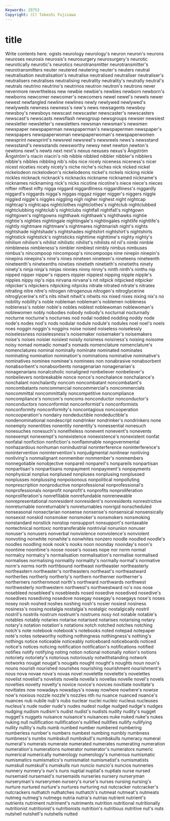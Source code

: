 ```yaml
---
Keywords: 29753 
Copyright: (C) Takeshi Fujisawa
---
```


# title

Write contents here.
ogists neurology
neurology's neuron neuron's neurons neuroses neurosis neurosis's neurosurgery neurosurgery's neurotic
neurotically neurotic's neurotics neurotransmitter neurotransmitter's neurotransmitters neuter neutered neutering neuter's
neuters neutral neutralisation neutralisation's neutralise neutralised neutraliser neutraliser's neutralisers neutralises
neutralising neutrality neutrality's neutrally neutral's neutrals neutrino neutrino's neutrinos neutron
neutron's neutrons never nevermore nevertheless new newbie newbie's newbies newborn
newborn's newborns newcomer newcomer's newcomers newel newel's newels newer newest
newfangled newline newlines newly newlywed newlywed's newlyweds newness newness's new's
news newsagents newsboy newsboy's newsboys newscast newscaster newscaster's newscasters newscast's
newscasts newsflash newsgroup newsgroups newsier newsiest newsletter newsletter's newsletters newsman
newsman's newsmen newspaper newspaperman newspaperman's newspapermen newspaper's newspapers newspaperwoman newspaperwoman's
newspaperwomen newsprint newsprint's newsreel newsreel's newsreels news's newsstand newsstand's newsstands
newsworthy newsy newt newton newton's newtons newt's newts next next's
nexus nexuses nexus's Ångström Ångström's niacin niacin's nib nibble nibbled
nibbler nibbler's nibblers nibble's nibbles nibbling nib's nibs nice nicely
niceness niceness's nicer nicest niceties nicety nicety's niche niche's niches
nick nicked nickel nickelodeon nickelodeon's nickelodeons nickel's nickels nicking nickle
nickles nicknack nicknack's nicknacks nickname nicknamed nickname's nicknames nicknaming nick's
nicks nicotine nicotine's niece niece's nieces niftier niftiest nifty nigga
niggard niggardliness niggardliness's niggardly niggard's niggards nigga's niggas niggaz nigger
nigger's niggers niggle niggled niggle's niggles niggling nigh nigher nighest
night nightcap nightcap's nightcaps nightclothes nightclothes's nightclub nightclubbed nightclubbing nightclub's
nightclubs nightfall nightfall's nightgown nightgown's nightgowns nighthawk nighthawk's nighthawks nightie
nightie's nighties nightingale nightingale's nightingales nightlife nightlife's nightly nightmare nightmare's
nightmares nightmarish night's nights nightshade nightshade's nightshades nightshirt nightshirt's nightshirts
nightstick nightstick's nightsticks nighttime nighttime's nighty nighty's nihilism nihilism's nihilist
nihilistic nihilist's nihilists nil nil's nimbi nimble nimbleness nimbleness's nimbler
nimblest nimbly nimbus nimbuses nimbus's nincompoop nincompoop's nincompoops nine ninepin
ninepin's ninepins ninepins's nine's nines nineteen nineteen's nineteens nineteenth nineteenth's
nineteenths nineties ninetieth ninetieth's ninetieths ninety ninety's ninja ninja's ninjas
ninnies ninny ninny's ninth ninth's ninths nip nipped nipper nipper's
nippers nippier nippiest nipping nipple nipple's nipples nippy nip's nips
nirvana nirvana's nit nitpick nitpicked nitpicker nitpicker's nitpickers nitpicking nitpicks
nitrate nitrated nitrate's nitrates nitrating nitre nitre's nitrogen nitrogenous nitrogen's
nitroglycerine nitroglycerine's nit's nits nitwit nitwit's nitwits nix nixed nixes
nixing nix's no nobility nobility's noble nobleman nobleman's noblemen nobleness
nobleness's nobler noble's nobles noblest noblewoman noblewoman's noblewomen nobly nobodies
nobody nobody's nocturnal nocturnally nocturne nocturne's nocturnes nod nodal nodded
nodding noddy node node's nodes nod's nods nodular nodule nodule's
nodules noel noel's noels noes noggin noggin's noggins noise noised
noiseless noiselessly noiselessness noiselessness's noisemaker noisemaker's noisemakers noise's noises noisier
noisiest noisily noisiness noisiness's noising noisome noisy nomad nomadic nomad's
nomads nomenclature nomenclature's nomenclatures nominal nominally nominate nominated nominates nominating
nomination nomination's nominations nominative nominative's nominatives nominee nominee's nominees non
nonabrasive nonabsorbent nonabsorbent's nonabsorbents nonagenarian nonagenarian's nonagenarians nonalcoholic nonaligned nonbeliever
nonbeliever's nonbelievers nonbreakable nonce nonce's nonchalance nonchalance's nonchalant nonchalantly noncom
noncombatant noncombatant's noncombatants noncommercial noncommercial's noncommercials noncommittal noncommittally noncompetitive noncompliance
noncompliance's noncom's noncoms nonconductor nonconductor's nonconductors nonconformist nonconformist's nonconformists nonconformity
nonconformity's noncontagious noncooperation noncooperation's nondairy nondeductible nondeductible's nondenominational nondescript nondrinker
nondrinker's nondrinkers none nonempty nonentities nonentity nonentity's nonessential nonesuch nonesuches
nonesuch's nonetheless nonevent nonevent's nonevents nonexempt nonexempt's nonexistence nonexistence's nonexistent
nonfat nonfatal nonfiction nonfiction's nonflammable nongovernmental nonhazardous nonhuman nonindustrial noninterference
noninterference's nonintervention nonintervention's nonjudgmental nonlinear nonliving nonliving's nonmalignant nonmember nonmember's
nonmembers nonnegotiable nonobjective nonpareil nonpareil's nonpareils nonpartisan nonpartisan's nonpartisans nonpayment
nonpayment's nonpayments nonphysical nonplus nonplused nonpluses nonplusing nonplussed nonplusses nonplussing
nonpoisonous nonpolitical nonpolluting nonprescription nonproductive nonprofessional nonprofessional's nonprofessionals nonprofit nonprofit's
nonprofits nonproliferation nonproliferation's nonrefillable nonrefundable nonrenewable nonrepresentational nonresident nonresident's nonresidents
nonrestrictive nonreturnable nonreturnable's nonreturnables nonrigid nonscheduled nonseasonal nonsectarian nonsense nonsense's
nonsensical nonsensically nonsexist nonskid nonsmoker nonsmoker's nonsmokers nonsmoking nonstandard nonstick
nonstop nonsupport nonsupport's nontaxable nontechnical nontoxic nontransferable nontrivial nonunion nonuser
nonuser's nonusers nonverbal nonviolence nonviolence's nonviolent nonvoting nonwhite nonwhite's nonwhites
nonzero noodle noodled noodle's noodles noodling nook nook's nooks noon
noonday noonday's noon's noontime noontime's noose noose's nooses nope nor
norm normal normalcy normalcy's normalisation normalisation's normalise normalised normalises normalising
normality normality's normally normal's normative norm's norms north northbound northeast
northeaster northeasterly northeastern northeaster's northeasters northeast's northeastward northerlies northerly northerly's
northern northerner northerner's northerners northernmost north's northward northwards northwest northwesterly
northwestern northwest's northwestward no's nos nose nosebleed nosebleed's nosebleeds nosed
nosedive nosedived nosedive's nosedives nosediving nosedove nosegay nosegay's nosegays nose's
noses nosey nosh noshed noshes noshing nosh's nosier nosiest nosiness
nosiness's nosing nostalgia nostalgia's nostalgic nostalgically nostril nostril's nostrils nostrum
nostrum's nostrums nosy not notable notable's notables notably notaries notarise
notarised notarises notarising notary notary's notation notation's notations notch notched
notches notching notch's note notebook notebook's notebooks noted notepad notepaper
note's notes noteworthy nothing nothingness nothingness's nothing's nothings notice noticeable
noticeably noticeboard noticeboards noticed notice's notices noticing notification notification's notifications
notified notifies notify notifying noting notion notional notionally notion's notions
notoriety notoriety's notorious notoriously notwithstanding notwork notworks nougat nougat's nougats
nought nought's noughts noun noun's nouns nourish nourished nourishes nourishing
nourishment nourishment's nous nova novae nova's novas novel novelette novelette's
novelettes novelist novelist's novelists novella novella's novellas novelle novel's novels
novelties novelty novelty's novice novice's novices novitiate novitiate's novitiates now
nowadays nowadays's noway nowhere nowhere's nowise now's noxious nozzle nozzle's
nozzles nth nu nuance nuanced nuance's nuances nub nubile nub's
nubs nuclear nuclei nucleic nucleus nucleuses nucleus's nude nuder nude's
nudes nudest nudge nudged nudge's nudges nudging nudism nudism's nudist
nudist's nudists nudity nudity's nugget nugget's nuggets nuisance nuisance's nuisances
nuke nuked nuke's nukes nuking null nullification nullification's nullified nullifies
nullify nullifying nullity nullity's nulls numb numbed number numbered numbering
numberless number's numbers numbest numbing numbly numbness numbness's numbs numbskull
numbskull's numbskulls numeracy numeral numeral's numerals numerate numerated numerates numerating
numeration numeration's numerations numerator numerator's numerators numeric numerical numerically numerology
numerology's numerous numismatic numismatics numismatics's numismatist numismatist's numismatists numskull numskull's
numskulls nun nuncio nuncio's nuncios nunneries nunnery nunnery's nun's nuns
nuptial nuptial's nuptials nurse nursed nursemaid nursemaid's nursemaids nurseries nursery
nurseryman nurseryman's nurserymen nursery's nurse's nurses nursing nursing's nurture nurtured
nurture's nurtures nurturing nut nutcracker nutcracker's nutcrackers nuthatch nuthatches nuthatch's
nutmeat nutmeat's nutmeats nutmeg nutmeg's nutmegs nutria nutria's nutrias nutrient
nutrient's nutrients nutriment nutriment's nutriments nutrition nutritional nutritionally nutritionist nutritionist's
nutritionists nutrition's nutritious nutritive nut's nuts nutshell nutshell's nutshells nutted
